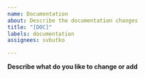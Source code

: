 ```yaml
---
name: Documentation
about: Describe the documentation changes
title: "[DOC]"
labels: documentation
assignees: svbutko

---
```


**Describe what do you like to change or add**
